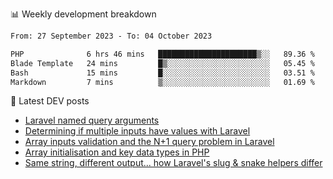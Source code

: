 📊 Weekly development breakdown
<!--START_SECTION:waka-->

```txt
From: 27 September 2023 - To: 04 October 2023

PHP              6 hrs 46 mins   ██████████████████████▒░░   89.36 %
Blade Template   24 mins         █▒░░░░░░░░░░░░░░░░░░░░░░░   05.45 %
Bash             15 mins         █░░░░░░░░░░░░░░░░░░░░░░░░   03.51 %
Markdown         7 mins          ▒░░░░░░░░░░░░░░░░░░░░░░░░   01.69 %
```

<!--END_SECTION:waka-->

📕 Latest DEV posts
<!-- BLOG-POST-LIST:START -->
- [Laravel named query arguments](https://dev.to/michaelvickersuk/laravel-named-query-arguments-28kd)
- [Determining if multiple inputs have values with Laravel](https://dev.to/michaelvickersuk/determining-if-multiple-inputs-have-values-with-laravel-km6)
- [Array inputs validation and the N+1 query problem in Laravel](https://dev.to/michaelvickersuk/array-inputs-validation-and-the-n1-query-problem-in-laravel-2agb)
- [Array initialisation and key data types in PHP](https://dev.to/michaelvickersuk/array-initialisation-and-key-data-types-in-php-1e5b)
- [Same string, different output... how Laravel&#39;s slug &amp; snake helpers differ](https://dev.to/michaelvickersuk/same-string-different-output-how-laravels-slug-snake-helpers-differ-1ccj)
<!-- BLOG-POST-LIST:END -->
